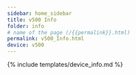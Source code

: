 ```yaml
---
sidebar: home_sidebar
title: v500 Info
folder: info
# name of the page (/{{permalink}}.html)
permalink: v500_Info.html
device: v500
---
```

{% include templates/device_info.md %}
